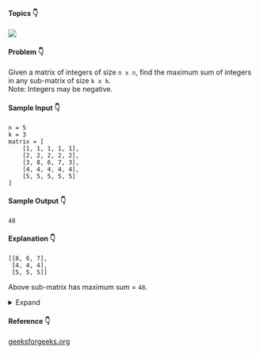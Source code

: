 #### Topics :point_down:
![](https://img.shields.io/badge/-matrix-wheat)

#### Problem :point_down:
Given a matrix of integers of size `n x n`, find the maximum sum of integers in any sub-matrix of size `k x k`.  
Note: Integers may be negative.
#### Sample Input :point_down:
```
n = 5
k = 3
matrix = [
    [1, 1, 1, 1, 1],
    [2, 2, 2, 2, 2],
    [3, 8, 6, 7, 3],
    [4, 4, 4, 4, 4],
    [5, 5, 5, 5, 5]
]
```
#### Sample Output :point_down:
```
48
```
#### Explanation :point_down:
```
[[8, 6, 7],
 [4, 4, 4],
 [5, 5, 5]]
```
Above sub-matrix has maximum sum = `48`.
<details>
<summary>Expand</summary>

#### Python :point_down:
```py
def solve(matrix, n, k):
    max_sum = 0
    temp_sum = 0
    for i in range(n-k+1):
        for j in range(n-k+1):
            for l in range(k):
                for m in range(k):
                    temp_sum += matrix[i+l][j+m]
            max_sum = max(max_sum, temp_sum)
            temp_sum = 0
            
    return max_sum
```
#### Time Complexity :point_down:
```
O(n^2 * k^2) 
```
#### Space Complexity :point_down:
```
O(1)
```
#### Python :point_down:
```py
def solve(matrix, n, k):
    strip_sum = [[0 for i in range(n)] for j in range(n)]
        
    for j in range(n):
        temp_sum = 0
        
        for i in range(k):
            temp_sum += matrix[i][j]
        strip_sum[0][j] = temp_sum
        
        for i in range(1, n-k+1):
            temp_sum += (matrix[i+k-1][j] - matrix[i-1][j])
            strip_sum[i][j] = temp_sum
    
    max_sum = -math.inf
    
    for i in range(n-k+1):
        temp_sum = 0
        for j in range(k):
            temp_sum += strip_sum[i][j]
            
        max_sum = max(max_sum, temp_sum)
        
        for j in range(1, n-k+1):
            temp_sum += (strip_sum[i][j+k-1] - strip_sum[i][j-1])
            max_sum = max(max_sum, temp_sum)
            
    return max_sum
```
#### Time Complexity :point_down:
```
O(n^2)
```
#### Space Complexity :point_down:
```
O(n^2)
```
</details>

#### Reference :point_down:
[geeksforgeeks.org](https://www.geeksforgeeks.org/print-maximum-sum-square-sub-matrix-of-given-size/)
